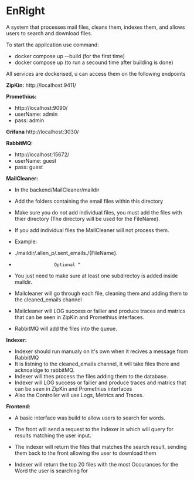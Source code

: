 # EnRight
A system that processes mail files, cleans them, indexes them, and allows users to search and download files.


To start the application use command:
- docker compose up --build (for the first time)
- docker compose up (to run a secound time after building is done)

All services are dockerised, u can access them on the following endpoints

**ZipKin:**
http://localhost:9411/

**Promethius:**
- http://localhost:9090/
- userName: admin
- pass: admin

**Grifana**
http://localhost:3030/

**RabbitMQ:**
- http://localhost:15672/
- userName: guest
- pass: guest

**MailCleaner:**
- In the backend/MailCleaner/maildir
- Add the folders containing the email files within this directory
- Make sure you do not add individual files, you must add the files with thier directory (The directory will be used for the FileName).
- If you add individual files the MailCleaner will not process them.

- Example:
- ./maildir/.allen_p/.sent_emails./{FileName}.
-                    Optional ^
- You just need to make sure at least one subdirectoy is added inside maildir.


- Mailcleaner will go through each file, cleaning them and adding them to the cleaned_emails channel
- Mailcleaner will LOG success or failier and produce traces and matrics that can be seen in ZipKin and Promethius interfaces.
- RabbitMQ will add the files into the queue.

**Indexer:**
- Indexer should run manualy on it's own when it recives a message from RabbitMQ
- It is listning to the cleaned_emails channel, it will take files there and acknoaldge to rabbitMQ.
- Indexer will thes process the files adding them to the database.
- Indexer will LOG success or failier and produce traces and matrics that can be seen in ZipKin and Promethius interfaces
- Also the Controller will use Logs, Metrics and Traces.

**Frontend:**
- A basic interface was build to allow users to search for words.
- The front will send a request to the Indexer in which will query for results matching the user input.
- The indexer will return the files that matches the search result, sending them back to the front allowing the user to download them

- Indexer will return the top 20 files with the most Occurances for the Word the user is searching for
